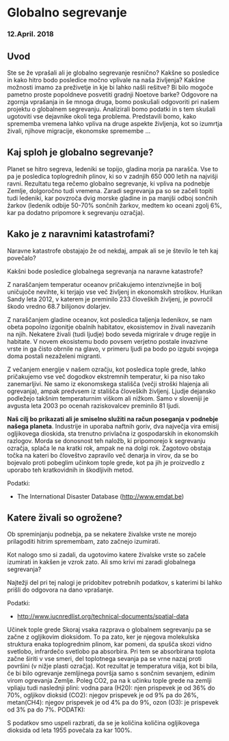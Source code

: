 # Globalno segrevanje

### 12.April. 2018

## Uvod

Ste se že vprašali ali je globalno segrevanje resnično? Kakšne so posledice in kako hitro bodo posledice močno vplivale na naša življenja? Kakšne možnosti imamo za preživetje in kje bi lahko našli rešitve? Bi bilo mogoče pametno proste popoldneve posvetiti gradnji Noetove barke? Odgovore na zgornja vprašanja in še mnoga druga, bomo poskušali odgovoriti pri našem projektu o globalnem segrevanju. Analizirali bomo podatki in s tem skušali ugotoviti vse dejavnike okoli tega problema. Predstavili bomo, kako sprememba vremena lahko vpliva na druge aspekte življenja, kot so izumrtja živali, njihove migracije, ekonomske spremembe ... 

## Kaj sploh je globalno segrevanje?
Planet se hitro segreva, ledeniki se topijo, gladina morja pa narašča. Vse to pa je posledica toplogrednih plinov, ki so v zadnjih 650 000 letih na najvišji ravni. Rezultatu tega rečemo globalno segrevanje, ki vpliva na podnebje Zemlje, dolgoročno tudi vremena. Zaradi segrevanja pa so se začeli topiti tudi ledeniki, kar povzroča dvig morske gladine in pa manjši odboj sončnih žarkov (ledenik odbije 50-70% sončnih žarkov, medtem ko oceani zgolj 6%, kar pa dodatno pripomore k segrevanju ozračja).

## Kako je z naravnimi katastrofami?
Naravne katastrofe obstajajo že od nekdaj, ampak ali se je število le teh kaj povečalo?

Kakšni bode posledice globalnega segrevanja na naravne katastrofe?

Z naraščanjem temperatur oceanov pričakujemo intenzivnejše in bolj uničujoče nevihte,  ki terjajo vse več življenj in ekonomskih stroškov. Hurikan Sandy leta 2012, v katerem je preminilo 233 človeških življenj, je povročil škodo vredno 68.7 bilijonov dolarjev. 

Z naraščanjem gladine oceanov, kot posledica taljenja ledenikov, se nam obeta popolno izgonitje obalnih habitatov, ekosistemov in živali navezanih na njih. Nekatere živali (tudi ljudje) bodo seveda migrirale v druge regije in habitate. V novem ekosistemu bodo povsem verjetno postale invazivne vrste in ga  čisto obrnile na glavo, v primeru ljudi pa bodo po izgubi svojega doma postali nezaželeni migranti.

Z večanjem energije v našem ozračju, kot posledica tople grede,  lahko pričakujemo vse več dogodkov ekstremnih temperatur, ki pa niso tako zanemarljivi. Ne samo iz ekonomskega stališča (večji stroški hlajenja ali ogrevanja), ampak predvsem iz stališča človeških življenj. Ljudje dejansko podležejo takšnim temperaturnim viškom ali nižkom. Samo v sloveniji je avgusta leta 2003 po ocenah raziskovalcev preminilo 81 ljudi.

**Naš cilj bo prikazati ali je smiselno služiti na račun poseganja v podnebje našega planeta**. Industrije in uporaba naftnih goriv, dva največja vira emisij ogljikovega dioskida, sta trenutno privlačna iz gospodarskih in ekonomskih razlogov.  Morda se donosnost teh naložb, ki pripomorejo k segrevanju ozračja,  splača le na kratki rok, ampak ne na dolgi rok. Zagotovo obstaja točka na kateri bo človeštvo zapravilo več denarja in virov, da se bo bojevalo proti pobeglim učinkom tople grede, kot pa jih je proizvedlo z uporabo teh kratkovidnih in škodljivih metod.


Podatki:
 - The International Disaster Database (http://www.emdat.be)

## Katere živali so ogrožene?
Ob spreminjanju podnebja, pa se nekatere živalske vrste ne morejo prilagoditi hitrim spremembam, zato začnejo izumirati. 

Kot nalogo smo si zadali, da ugotovimo katere živalske vrste so začele izumirati in kakšen je vzrok zato. Ali smo krivi mi zaradi globalnega segrevanja?

Najtežji del pri tej nalogi je pridobitev potrebnih podatkov, s katerimi bi lahko prišli do odgovora na dano vprašanje.

Podatki:
- http://www.iucnredlist.org/technical-documents/spatial-data

Učinek tople grede
Skoraj vsaka razprava o globalnem segrevanju pa se začne z ogljikovim dioksidom. To pa zato, ker je njegova molekulska struktura enaka toplogrednim plinom, kar pomeni, da spušča skozi vidno svetlobo, infrardečo svetlobo pa absorbira. Pri tem se absorbirana toplota začne širiti v vse smeri, del toplotnega sevanja pa se vrne nazaj proti površini (v nižje plasti ozračja). Kot rezultat je temperatura višja, kot bi bila, če bi bilo ogrevanje zemljinega površja samo s sončnim sevanjem, edinim virom ogrevanja Zemlje. Poleg CO2, pa na k učinku tople grede na zemlji vpliaju tudi naslednji plini:
vodna para (H20): njen prispevek je od 36% do 70%,
ogljikov dioksid (CO2): njegov prispevek je od 9% pa do 26%,
metan(CH4): njegov prispevek je od 4% pa do 9%,
ozon (O3): je prispevek od 3% pa do 7%.
PODATKI:

S podatkov smo uspeli razbrati, da se je količina količina ogljikovega dioksida od leta 1955 povečala za kar 100%.



